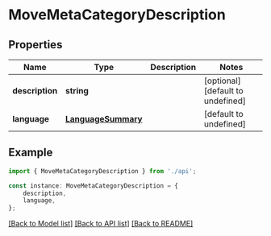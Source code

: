 # MoveMetaCategoryDescription


## Properties

Name | Type | Description | Notes
------------ | ------------- | ------------- | -------------
**description** | **string** |  | [optional] [default to undefined]
**language** | [**LanguageSummary**](LanguageSummary.md) |  | [default to undefined]

## Example

```typescript
import { MoveMetaCategoryDescription } from './api';

const instance: MoveMetaCategoryDescription = {
    description,
    language,
};
```

[[Back to Model list]](../README.md#documentation-for-models) [[Back to API list]](../README.md#documentation-for-api-endpoints) [[Back to README]](../README.md)
